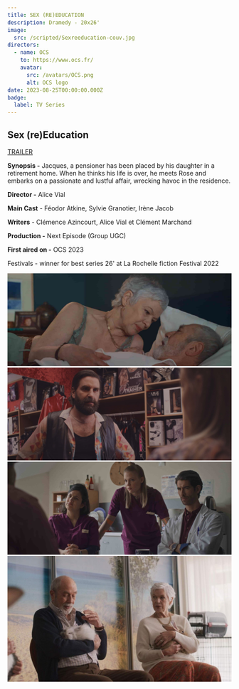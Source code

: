 ```yaml
---
title: SEX (RE)EDUCATION
description: Dramedy - 20x26'
image:
  src: /scripted/Sexreeducation-couv.jpg
directors:
  - name: OCS
    to: https://www.ocs.fr/
    avatar:
      src: /avatars/OCS.png
      alt: OCS logo
date: 2023-08-25T00:00:00.000Z
badge:
  label: TV Series
---
```


## Sex (re)Education

[TRAILER](https://vimeo.com/768654793/ea6265523c)

**Synopsis -** Jacques, a pensioner has been placed by his daughter in a retirement home. When he thinks his life is over, he meets Rose and embarks on a passionate and lustful affair, wrecking havoc in the residence.

**Director -** Alice Vial

**Main Cast** - Féodor Atkine, Sylvie Granotier, Irène Jacob

**Writers** - Clémence Azincourt, Alice Vial et Clément Marchand

**Production -** Next Episode (Group UGC)

**First aired on -** OCS 2023

Festivals - winner for best series 26' at La Rochelle fiction Festival 2022

![7eciel3.jpeg](/scripted/7eciel3.jpeg)![7eciel2.jpeg](/scripted/7eciel2.jpeg)![7eciel4.jpeg](/scripted/7eciel4.jpeg)![Septieme-Ciel.jpg](/scripted/Septieme-Ciel.jpg)
